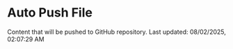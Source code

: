 # Auto Push File

Content that will be pushed to GitHub repository.
Last updated: 08/02/2025, 02:07:29 AM